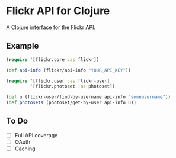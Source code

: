 Flickr API for Clojure
======================

A Clojure interface for the Flickr API.

Example
-------

```clj
(require '[flickr.core :as flickr])

(def api-info (flickr/api-info "YOUR_API_KEY"))

(require '[flickr.user :as flickr-user]
         '[flickr.photoset :as photoset])

(def u (flickr-user/find-by-username api-info "someusername"))
(def photosets (photoset/get-by-user api-info u))
```

To Do
-----

- [ ] Full API coverage
- [ ] OAuth
- [ ] Caching
